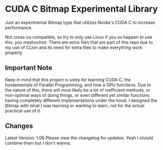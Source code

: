 # CUDA C Bitmap Experimental Library
Just an experimental Bitmap type that utilizes Nvidia's CUDA C to increase performance.

Not cross-os compatible, so try to only use Linux if you so happen to use this, you
mashochist. There are extra files that are part of this repo due to my use of CLion
and its need for extra files to make everything work properly. 

## Important Note
Keep in mind that this project is soley for learning CUDA C, the fundamentals of 
Parallel Programming, and how a GPU functions. Due to the nature of this, there 
will most likely be a lot of inefficient methods, or non-optimal ways of doing 
things, or even different yet similar functions having completely different 
implementations under the hood. I designed the Bitmap with what I was learning or
wanting to learn, not for the actual practical use of it.

## Changes
Latest Version: 1.06
Please view the changelog for updates. Yeah I should combine them but I don't wanna.

